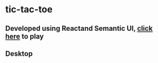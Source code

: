 # tic-tac-toe
## Developed using Reactand Semantic UI, [click here](https://build-famzncuyyb.now.sh) to play

## Desktop

